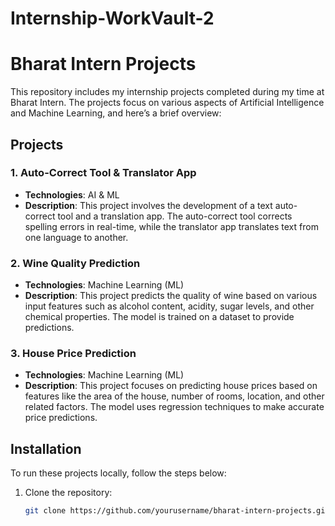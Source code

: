# Internship-WorkVault-2

# Bharat Intern Projects

This repository includes my internship projects completed during my time at Bharat Intern. The projects focus on various aspects of Artificial Intelligence and Machine Learning, and here’s a brief overview:

## Projects

### 1. Auto-Correct Tool & Translator App
- **Technologies**: AI & ML
- **Description**: This project involves the development of a text auto-correct tool and a translation app. The auto-correct tool corrects spelling errors in real-time, while the translator app translates text from one language to another.
  
### 2. Wine Quality Prediction
- **Technologies**: Machine Learning (ML)
- **Description**: This project predicts the quality of wine based on various input features such as alcohol content, acidity, sugar levels, and other chemical properties. The model is trained on a dataset to provide predictions.

### 3. House Price Prediction
- **Technologies**: Machine Learning (ML)
- **Description**: This project focuses on predicting house prices based on features like the area of the house, number of rooms, location, and other related factors. The model uses regression techniques to make accurate price predictions.

## Installation

To run these projects locally, follow the steps below:

1. Clone the repository:
   ```bash
   git clone https://github.com/yourusername/bharat-intern-projects.git
